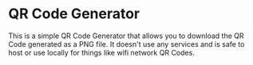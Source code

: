 # QR Code Generator

This is a simple QR Code Generator that allows you to download the QR Code generated as a PNG file. It doesn't use any services and is safe to host or use locally for things like wifi network QR Codes.

